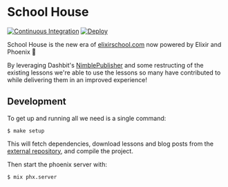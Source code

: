 # School House

[![Continuous Integration](https://github.com/elixirschool/school_house/actions/workflows/ci.yml/badge.svg)](https://github.com/elixirschool/school_house/actions/workflows/ci.yml) [![Deploy](https://github.com/elixirschool/school_house/actions/workflows/deploy.yml/badge.svg)](https://github.com/elixirschool/school_house/actions/workflows/deploy.yml)

School House is the new era of [elixirschool.com](https://elixirschool.com) now powered by Elixir and Phoenix :tada:

By leveraging Dashbit's [NimblePublisher](https://github.com/dashbitco/nimble_publisher) and some restructing of the existing lessons we're able to use the lessons so many have contributed to while delivering them in an improved experience!

## Development

To get up and running all we need is a single command:

```shell
$ make setup
```

This will fetch dependencies, download lessons and blog posts from the [external repository](https://github.com/elixirschool/elixirschool), and compile the project.

Then start the phoenix server with:

```shell
$ mix phx.server
```
